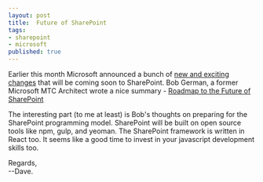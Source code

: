 ```yaml
---
layout: post
title:  Future of SharePoint
tags:
- sharepoint
- microsoft
published: true
---
```

Earlier this month Microsoft announced a bunch of [new and exciting changes](https://blogs.office.com/2016/05/04/the-future-of-sharepoint/)
that will be coming soon to SharePoint.  Bob German, a former Microsoft MTC Architect 
wrote a nice summary - 
[Roadmap to the Future of SharePoint](https://bob1german.com/2016/05/07/roadmap-to-the-future-of-sharepoint/)

The interesting part (to me at least) is Bob's thoughts on preparing for the SharePoint 
programming model.  SharePoint will be built on open source tools like npm, gulp, and yeoman.
The SharePoint framework is written in React too.
It seems like a good time to invest in your javascript development skills too.  

Regards,  
--Dave.